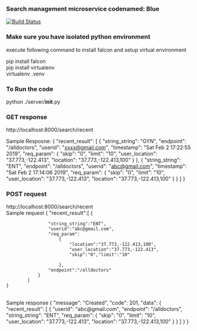 ### Search management microservice codenamed: Blue
[![Build Status](https://travis-ci.org/airavata-courses/MayDay.svg?branch=develop-microservice-blue)](https://travis-ci.org/airavata-courses/MayDay)
### Make sure you have isolated python environment 
execute following command to install falcon and setup virtual environment

pip install falcon  <br /> 
pip install virtualenv  <br /> 
virtualenv .venv  <br /> 

### To Run the code
python ./server/__init__.py  <br /> 

### GET response
http://localhost:8000/search/recent  <br /> 

Sample Resposne:
{
    "recent_result": [
         {
            "string_string": "GYN",
            "endpoint": "/alldoctors",
            "userid": "xxxx@gmail.com",
            "timestamp": "Sat Feb  2 17:22:55 2019",
            "req_param": {
                "skip": "0",
                "limit": "10",
                "user_location": "37.773,-122.413",
                "location": "37.773,-122.413,100"
            }
        },
        {
            "string_string": "ENT",
            "endpoint": "/alldoctors",
            "userid": "abc@gmail.com",
            "timestamp": "Sat Feb  2 17:14:06 2019",
            "req_param": {
                "skip": "0",
                "limit": "10",
                "user_location": "37.773,-122.413",
                "location": "37.773,-122.413,100"
            }
        }
    ]
}
 <br /> 
### POST request
http://localhost:8000/search/recent  <br /> 
Sample request
{
		"recent_result":[
                {
              
                    "string_string":"ENT",
                    "userid":"abc@gmail.com",
                    "req_param":
                    	{
                    		"location":"37.773,-122.413,100",
                    		"user_location":"37.773,-122.413",
                    		"skip":"0","limit":"10"
                    		
                    	},
                    "endpoint":"/alldoctors"
                }
            ]
	}
 <br /> 
Sample response
{
    "message": "Created",
    "code": 201,
    "data": {
        "recent_result": [
            {
                "userid": "abc@gmail.com",
                "endpoint": "/alldoctors",
                "string_string": "ENT",
                "req_param": {
                    "skip": "0",
                    "limit": "10",
                    "user_location": "37.773,-122.413",
                    "location": "37.773,-122.413,100"
                }
            }
        ]
    }
}

